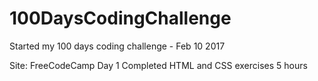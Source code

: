 # 100DaysCodingChallenge

Started my 100 days coding challenge - Feb 10 2017

Site: FreeCodeCamp
Day 1
Completed HTML and CSS exercises 5 hours
